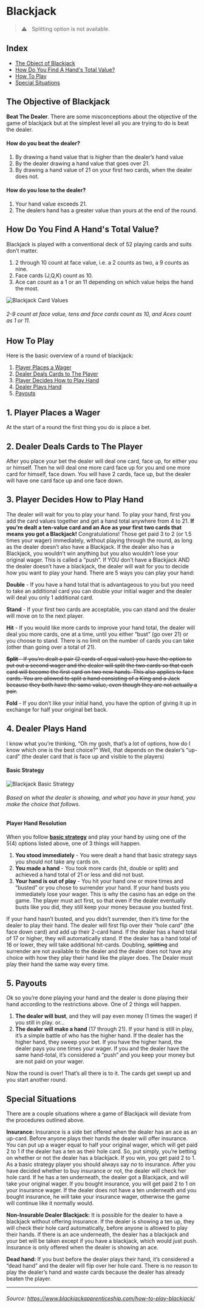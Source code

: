 # Blackjack

> ⚠ㅤSplitting option is not available.

## Index

- [The Object of Blackjack](#the-objective-of-blackjack)
- [How Do You Find A Hand's Total Value?](#how-do-you-find-a-hands-total-value)
- [How To Play](#how-to-play)
- [Special Situations](#special-situations)

## The Objective of Blackjack

**Beat The Dealer**. There are some misconceptions about the objective of the game of blackjack but at the simplest level all you are trying to do is beat the dealer.

#### How do you beat the dealer?

1. By drawing a hand value that is higher than the dealer’s hand value
2. By the dealer drawing a hand value that goes over 21.
3. By drawing a hand value of 21 on your first two cards, when the dealer does not.

#### How do you lose to the dealer?

1. Your hand value exceeds 21.
2. The dealers hand has a greater value than yours at the end of the round.

## How Do You Find A Hand's Total Value?

Blackjack is played with a conventional deck of 52 playing cards and suits don’t matter.

1. 2 through 10 count at face value, i.e. a 2 counts as two, a 9 counts as nine.
2. Face cards (J,Q,K) count as 10.
3. Ace can count as a 1 or an 11 depending on which value helps the hand the most.

![Blackjack Card Values](https://static.profitgambler.com/media/qbubsrxy/blackjack-card-values.jpg)
###### 2-9 count at face value, tens and face cards count as 10, and Aces count as 1 or 11.

## How To Play

Here is the basic overview of a round of blackjack:

1. [Player Places a Wager](#1-player-places-a-wager)
2. [Dealer Deals Cards to The Player](#2-dealer-deals-cards-to-the-player)
3. [Player Decides How to Play Hand](#3-player-decides-how-to-play-hand)
4. [Dealer Plays Hand](#4-dealer-plays-hand)
5. [Payouts](#5-payouts)

## 1. Player Places a Wager

At the start of a round the first thing you do is place a bet.

## 2. Dealer Deals Cards to The Player

After you place your bet the dealer will deal one card, face up, for either you or himself. Then he will deal one more card face up for you and one more card for himself, face down. You will have 2 cards, face up, but the dealer will have one card face up and one face down. 

## 3. Player Decides How to Play Hand

The dealer will wait for you to play your hand. To play your hand, first you add the card values together and get a hand total anywhere from 4 to 21. **If you’re dealt a ten-value card and an Ace as your first two cards that means you got a Blackjack!** Congratulations! Those get paid 3 to 2 (or 1.5 times your wager) immediately, without playing through the round, as long as the dealer doesn’t also have a Blackjack. If the dealer also has a Blackjack, you wouldn’t win anything but you also wouldn’t lose your original wager. This is called a “push”. If YOU don’t have a Blackjack AND the dealer doesn’t have a blackjack, the dealer will wait for you to decide how you want to play your hand. There are 5 ways you can play your hand:

**Double** - If you have a hand total that is advantageous to you but you need to take an additional card you can double your initial wager and the dealer will deal you only 1 additional card.

**Stand** - If your first two cards are acceptable, you can stand and the dealer will move on to the next player.

**Hit** - If you would like more cards to improve your hand total, the dealer will deal you more cards, one at a time, until you either “bust” (go over 21) or you choose to stand. There is no limit on the number of cards you can take (other than going over a total of 21).

~~**Split** - If you’re dealt a pair (2 cards of equal value) you have the option to put out a second wager and the dealer will split the two cards so that each card will become the first card on two new hands. This also applies to face cards. You are allowed to split a hand consisting of a King and a Jack because they both have the same value, even though they are not actually a pair.~~

**Fold** - If you don’t like your initial hand, you have the option of giving it up in exchange for half your original bet back.

## 4. Dealer Plays Hand
I know what you’re thinking, “Oh my gosh, that’s a lot of options, how do I know which one is the best choice?” Well, that depends on the dealer’s “up-card” (the dealer card that is face up and visible to the players)

#### Basic Strategy

![Blackjack Basic Strategy](https://bit.ly/3skWpxL)
###### Based on what the dealer is showing, and what you have in your hand, you make the choice that follows.

#### Player Hand Resolution

When you follow **[basic strategy](#basic-strategy)** and play your hand by using one of the 5(4) options listed above, one of 3 things will happen.

1. **You stood immediately** - You were dealt a hand that basic strategy says you should not take any cards on.
2. **You made a hand** - You took more cards (hit, double or split) and achieved a hand total of 21 or less and did not bust.
3. **Your hand is out of play** - You hit your hand one or more times and “busted” or you chose to surrender your hand. If your hand busts you immediately lose your wager. This is why the casino has an edge on the game. The player must act first, so that even if the dealer eventually busts like you did, they still keep your money because you busted first.

If your hand hasn’t busted, and you didn’t surrender, then it’s time for the dealer to play their hand. The dealer will first flip over their “hole card” (the face down card) and add up their 2-card hand. If the dealer has a hand total of 17 or higher, they will automatically stand. If the dealer has a hand total of 16 or lower, they will take additional hit-cards. Doubling, ~~splitting~~ and surrender are not available to the dealer and the dealer does not have any choice with how they play their hand like the player does. The Dealer must play their hand the same way every time.

## 5. Payouts

Ok so you’re done playing your hand and the dealer is done playing their hand according to the restrictions above. One of 2 things will happen.

1. **The dealer will bust**, and they will pay even money (1 times the wager) if you still in play. or…
2. **The dealer will make a hand** (17 through 21). If your hand is still in play, it’s a simple battle of who has the higher hand. If the dealer has the higher hand, they sweep your bet. If you have the higher hand, the dealer pays you one times your wager. If you and the dealer have the same hand-total, it’s considered a “push” and you keep your money but are not paid on your wager.

Now the round is over! That’s all there is to it. The cards get swept up and you start another round.

## Special Situations

There are a couple situations where a game of Blackjack will deviate from the procedures outlined above.

**Insurance:** Insurance is a side bet offered when the dealer has an ace as an up-card. Before anyone plays their hands the dealer will offer insurance. You can put up a wager equal to half your original wager, which will get paid 2 to 1 if the dealer has a ten as their hole card. So, put simply, you’re betting on whether or not the dealer has a blackjack. If you win, you get paid 2 to 1. As a basic strategy player you should always say *no* to insurance. After you have decided whether to buy insurance or not, the dealer will check her hole card. If he has a ten underneath, the dealer got a Blackjack, and will take your original wager. If you bought insurance, you will get paid 2 to 1 on your insurance wager. If the dealer does not have a ten underneath and you bought insurance, he will take your insurance wager, otherwise the game will continue like it normally would.

**Non-Insurable Dealer Blackjack:** It is possible for the dealer to have a blackjack without offering insurance. If the dealer is showing a ten up, they will check their hole card automatically, before anyone is allowed to play their hands. If there is an ace underneath, the dealer has a blackjack and your bet will be taken except if you have a blackjack, which would just push. Insurance is only offered when the dealer is showing an ace.

**Dead hand:** If you bust before the dealer plays their hand, it’s considered a “dead hand” and the dealer will flip over her hole card. There is no reason to play the dealer’s hand and waste cards because the dealer has already beaten the player.

---

###### Source: https://www.blackjackapprenticeship.com/how-to-play-blackjack/
